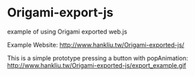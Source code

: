 # Origami-export-js
example of using Origami exported web.js

Example Website:
http://www.hankliu.tw/Origami-exported-js/

This is a simple prototype pressing a button with popAnimation:
http://www.hankliu.tw/Origami-exported-js/export_example.gif

